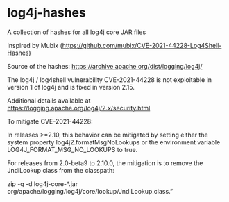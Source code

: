 # log4j-hashes
A collection of hashes for all log4j core JAR files

Inspired by Mubix (https://github.com/mubix/CVE-2021-44228-Log4Shell-Hashes)

Source of the hashes: https://archive.apache.org/dist/logging/log4j/

The log4j / log4shell vulnerability CVE-2021-44228 is not exploitable in version 1 of log4j and is fixed in version 2.15.

Additional details available at https://logging.apache.org/log4j/2.x/security.html

To mitigate CVE-2021-44228: 

In releases >=2.10, this behavior can be mitigated by setting either the system property log4j2.formatMsgNoLookups or the environment variable LOG4J_FORMAT_MSG_NO_LOOKUPS to true. 

For releases from 2.0-beta9 to 2.10.0, the mitigation is to remove the JndiLookup class from the classpath: 

zip -q -d log4j-core-*.jar org/apache/logging/log4j/core/lookup/JndiLookup.class.”
